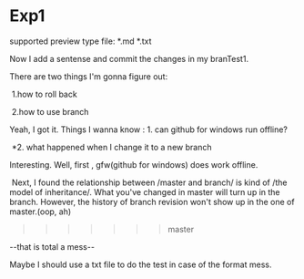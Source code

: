 # Exp1

supported preview type file:  *.md  *.txt 




Now  I add a sentense and commit the changes in my branTest1.

There are two things I'm gonna figure out:

​	1.how to roll back

​	2.how to use branch



Yeah, I got it.  Things  I wanna know : 1. can github for windows run offline?

​							 	*2.  what happened when I  change it to a new branch



Interesting.  Well, first , gfw(github for windows) does work offline.

​	 	      Next, I found the relationship between /master and branch/ is kind of  /the model of inheritance/.  What you've changed in master will turn up in the branch. However, the history of branch revision won't show up in the one of master.(oop, ah)
>>>>>>> master

--that is total a mess--



Maybe I should use  a  txt file to do the test in case of the format  mess.